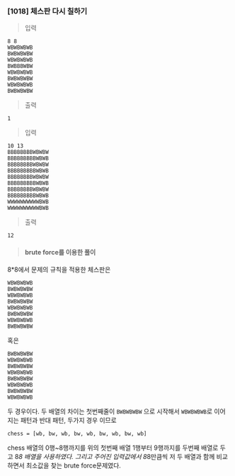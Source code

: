 ### [1018] 체스판 다시 칠하기

> 입력

	8 8
	WBWBWBWB
	BWBWBWBW
	WBWBWBWB
	BWBBBWBW
	WBWBWBWB
	BWBWBWBW
	WBWBWBWB
	BWBWBWBW

> 출력

	1

> 입력

	10 13
	BBBBBBBBWBWBW
	BBBBBBBBBWBWB
	BBBBBBBBWBWBW
	BBBBBBBBBWBWB
	BBBBBBBBWBWBW
	BBBBBBBBBWBWB
	BBBBBBBBWBWBW
	BBBBBBBBBWBWB
	WWWWWWWWWWBWB
	WWWWWWWWWWBWB

> 출력

	12

> #### brute force를 이용한 풀이
8*8에서 문제의 규칙을 적용한 체스판은 

	WBWBWBWB
	BWBWBWBW
	WBWBWBWB
	BWBWBWBW
	WBWBWBWB
	BWBWBWBW
	WBWBWBWB
	BWBWBWBW

혹은

	BWBWBWBW
	WBWBWBWB
	BWBWBWBW
	WBWBWBWB
	BWBWBWBW
	WBWBWBWB
	BWBWBWBW
	WBWBWBWB

두 경우이다.
두 배열의 차이는 첫번째줄이 ``BWBWBWBW`` 으로 시작해서 ``WBWBWBWB``로 이어지는 패턴과 반대 패턴, 두가지 경우 이므로 

	chess = [wb, bw, wb, bw, wb, bw, wb, bw, wb]

chess 배열의 0행~8행까지를 위의 첫번째 배열
1행부터 9행까지를 두번째 배열로 두고 8*8 배열을 사용하였다.
그리고 주어진 입력값에서 8*8만큼씩 저 두 배열과 함께 비교하면서 최소값을 찾는 brute force문제였다.